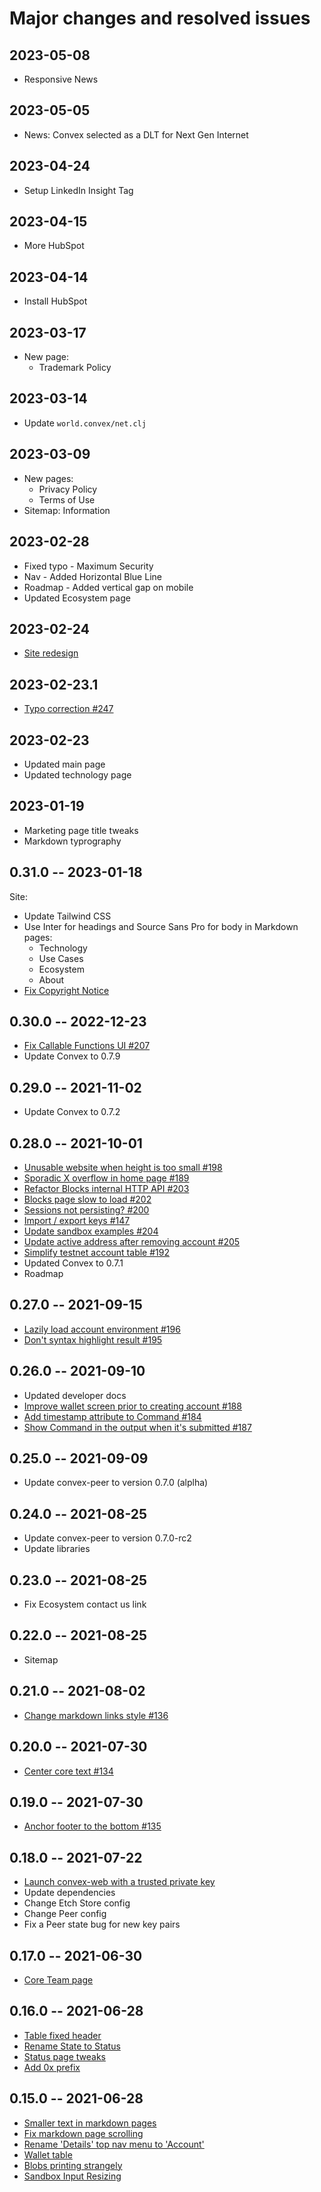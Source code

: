 # Major changes and resolved issues

## 2023-05-08
- Responsive News

## 2023-05-05
- News: Convex selected as a DLT for Next Gen Internet

## 2023-04-24
- Setup LinkedIn Insight Tag

## 2023-04-15
- More HubSpot

## 2023-04-14
- Install HubSpot

## 2023-03-17
- New page:
	- Trademark Policy

## 2023-03-14
- Update `world.convex/net.clj`

## 2023-03-09
- New pages:
	- Privacy Policy
	- Terms of Use
- Sitemap: Information

## 2023-02-28
- Fixed typo - Maximum Security
- Nav - Added Horizontal Blue Line
- Roadmap - Added vertical gap on mobile
- Updated Ecosystem page

## 2023-02-24
- [Site redesign](https://github.com/Convex-Dev/convex-web/issues/243)

## 2023-02-23.1
- [Typo correction #247](https://github.com/Convex-Dev/convex-web/issues/247)

## 2023-02-23
- Updated main page
- Updated technology page

## 2023-01-19
- Marketing page title tweaks
- Markdown typrography

## 0.31.0 -- 2023-01-18
Site:
- Update Tailwind CSS
- Use Inter for headings and Source Sans Pro for body in Markdown pages:
	- Technology
	- Use Cases
	- Ecosystem
	- About
- [Fix Copyright Notice](https://github.com/Convex-Dev/convex-web/issues/238)

## 0.30.0 -- 2022-12-23
- [Fix Callable Functions UI #207](https://github.com/Convex-Dev/convex-web/issues/207)
- Update Convex to 0.7.9

## 0.29.0 -- 2021-11-02
- Update Convex to 0.7.2

## 0.28.0 -- 2021-10-01
- [Unusable website when height is too small #198](https://github.com/Convex-Dev/convex-web/issues/198)
- [Sporadic X overflow in home page #189](https://github.com/Convex-Dev/convex-web/issues/189)
- [Refactor Blocks internal HTTP API #203](https://github.com/Convex-Dev/convex-web/issues/203)
- [Blocks page slow to load #202](https://github.com/Convex-Dev/convex-web/issues/202)
- [Sessions not persisting? #200](https://github.com/Convex-Dev/convex-web/issues/200)
- [Import / export keys #147](https://github.com/Convex-Dev/convex-web/issues/147)
- [Update sandbox examples #204](https://github.com/Convex-Dev/convex-web/issues/204)
- [Update active address after removing account #205](https://github.com/Convex-Dev/convex-web/issues/205)
- [Simplify testnet account table #192](https://github.com/Convex-Dev/convex-web/issues/192)
- Updated Convex to 0.7.1
- Roadmap

## 0.27.0 -- 2021-09-15
- [Lazily load account environment #196](https://github.com/Convex-Dev/convex-web/issues/196)
- [Don't syntax highlight result #195](https://github.com/Convex-Dev/convex-web/issues/195)

## 0.26.0 -- 2021-09-10
- Updated developer docs
- [Improve wallet screen prior to creating account #188](https://github.com/Convex-Dev/convex-web/issues/188)
- [Add timestamp attribute to Command #184](https://github.com/Convex-Dev/convex-web/issues/184)
- [Show Command in the output when it's submitted #187](https://github.com/Convex-Dev/convex-web/issues/187)

## 0.25.0 -- 2021-09-09
- Update convex-peer to version 0.7.0 (alplha)

## 0.24.0 -- 2021-08-25
- Update convex-peer to version 0.7.0-rc2
- Update libraries

## 0.23.0 -- 2021-08-25
- Fix Ecosystem contact us link

## 0.22.0 -- 2021-08-25
- Sitemap

## 0.21.0 -- 2021-08-02
- [Change markdown links style #136](https://github.com/Convex-Dev/convex-web/issues/136)

## 0.20.0 -- 2021-07-30
- [Center core text #134](https://github.com/Convex-Dev/convex-web/issues/134)


## 0.19.0 -- 2021-07-30
- [Anchor footer to the bottom #135](https://github.com/Convex-Dev/convex-web/issues/135)

## 0.18.0 -- 2021-07-22
- [Launch convex-web with a trusted private key](https://github.com/Convex-Dev/convex-web/issues/82)
- Update dependencies
- Change Etch Store config
- Change Peer config
- Fix a Peer state bug for new key pairs


## 0.17.0 -- 2021-06-30
- [Core Team page](https://github.com/Convex-Dev/convex-web/issues/118)

## 0.16.0 -- 2021-06-28

- [Table fixed header](https://github.com/Convex-Dev/convex-web/issues/112)
- [Rename State to Status](https://github.com/Convex-Dev/convex-web/issues/119)
- [Status page tweaks](https://github.com/Convex-Dev/convex-web/issues/113)
- [Add 0x prefix](https://github.com/Convex-Dev/convex-web/issues/111)

## 0.15.0 -- 2021-06-28

- [Smaller text in markdown pages](https://github.com/Convex-Dev/convex-web/issues/116)
- [Fix markdown page scrolling](https://github.com/Convex-Dev/convex-web/issues/115)
- [Rename 'Details' top nav menu to 'Account'](https://github.com/Convex-Dev/convex-web/issues/114)
- [Wallet table](https://github.com/Convex-Dev/convex-web/issues/110)
- [Blobs printing strangely](https://github.com/Convex-Dev/convex-web/issues/108)
- [Sandbox Input Resizing](https://github.com/Convex-Dev/convex-web/issues/105)
